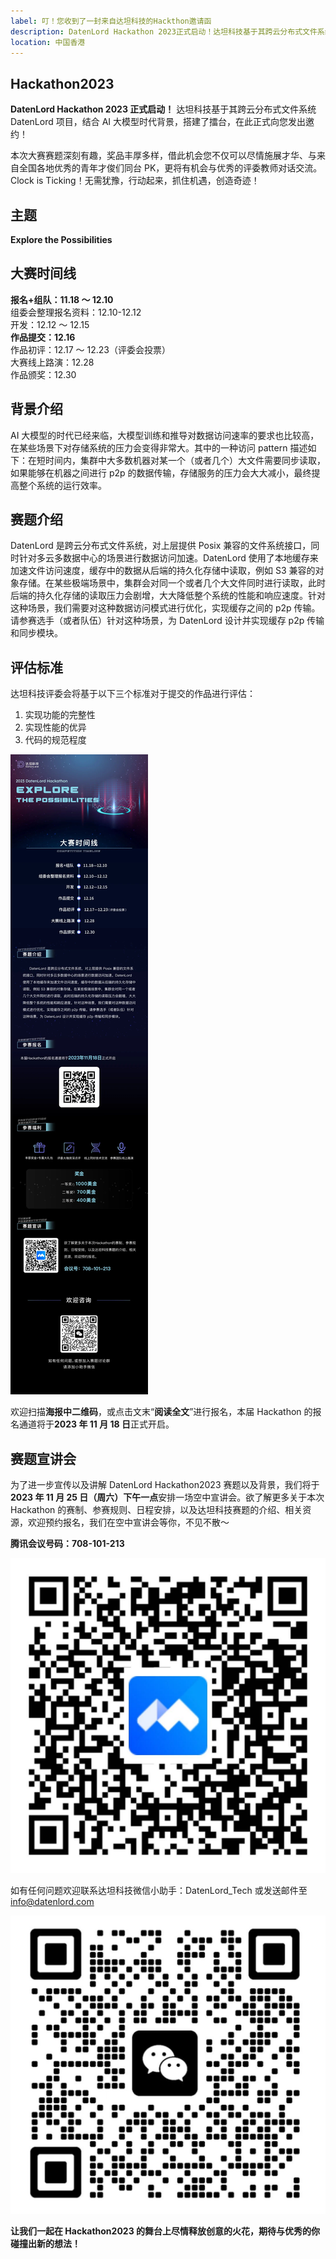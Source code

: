 ```yaml
---
label: 叮！您收到了一封来自达坦科技的Hackthon邀请函
description: DatenLord Hackathon 2023正式启动！达坦科技基于其跨云分布式文件系统DatenLord项目，结合AI大模型时代背景，搭建了擂台，在此正式向您发出邀约！本次大赛赛题深刻有趣，奖品丰厚多样，借此机会您不仅可以尽情施展才华、与来自全国各地优秀的青年才俊们同台PK，更将有机会与优秀的评委教师对话交流。Clock is Ticking！无需犹豫，行动起来，抓住机遇，创造奇迹！
location: 中国香港
---
```


## Hackathon2023

**DatenLord Hackathon 2023 正式启动！** 达坦科技基于其跨云分布式文件系统 DatenLord 项目，结合 AI 大模型时代背景，搭建了擂台，在此正式向您发出邀约！

本次大赛赛题深刻有趣，奖品丰厚多样，借此机会您不仅可以尽情施展才华、与来自全国各地优秀的青年才俊们同台 PK，更将有机会与优秀的评委教师对话交流。Clock is Ticking！无需犹豫，行动起来，抓住机遇，创造奇迹！

## 主题

**Explore the Possibilities**

## 大赛时间线

**报名+组队：11.18 ～ 12.10**  
组委会整理报名资料：12.10-12.12  
开发：12.12 ～ 12.15  
**作品提交：12.16**  
作品初评：12.17 ～ 12.23（评委会投票）  
大赛线上路演：12.28  
作品颁奖：12.30

## 背景介绍

AI 大模型的时代已经来临，大模型训练和推导对数据访问速率的要求也比较高，在某些场景下对存储系统的压力会变得非常大。其中的一种访问 pattern 描述如下：在短时间内，集群中大多数机器对某一个（或者几个）大文件需要同步读取，如果能够在机器之间进行 p2p 的数据传输，存储服务的压力会大大减小，最终提高整个系统的运行效率。

## 赛题介绍

DatenLord 是跨云分布式文件系统，对上层提供 Posix 兼容的文件系统接口，同时针对多云多数据中心的场景进行数据访问加速。DatenLord 使用了本地缓存来加速文件访问速度，缓存中的数据从后端的持久化存储中读取，例如 S3 兼容的对象存储。在某些极端场景中，集群会对同一个或者几个大文件同时进行读取，此时后端的持久化存储的读取压力会剧增，大大降低整个系统的性能和响应速度。针对这种场景，我们需要对这种数据访问模式进行优化，实现缓存之间的 p2p 传输。请参赛选手（或者队伍）针对这种场景，为 DatenLord 设计并实现缓存 p2p 传输和同步模块。

## 评估标准

达坦科技评委会将基于以下三个标准对于提交的作品进行评估：

1. 实现功能的完整性
2. 实现性能的优异
3. 代码的规范程度

![图片](./image1.jpg)

欢迎扫描**海报中二维码**，或点击文末“**阅读全文**”进行报名，本届 Hackathon 的报名通道将于**2023 年 11 月 18 日**正式开启。

## 赛题宣讲会

为了进一步宣传以及讲解 DatenLord Hackathon2023 赛题以及背景，我们将于 **2023 年 11 月 25 日（周六）下午一点**安排一场空中宣讲会。欲了解更多关于本次 Hackathon 的赛制、参赛规则、日程安排，以及达坦科技赛题的介绍、相关资源，欢迎预约报名，我们在空中宣讲会等你，不见不散～

**腾讯会议号码：708-101-213**

![图片](./image2.png)

如有任何问题欢迎联系达坦科技微信小助手：DatenLord_Tech 或发送邮件至  
info@datenlord.com

![图片](./image3.png)

**让我们一起在 Hackathon2023 的舞台上尽情释放创意的火花，期待与优秀的你碰撞出新的想法！**
